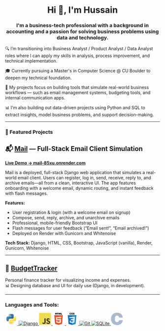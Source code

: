 <h1 align="center">Hi 👋, I'm Hussain</h1>
<h3 align="center">I'm a business-tech professional with a background in accounting and a passion for solving business problems using data and technology.</h3>


🔍 I’m transitioning into Business Analyst / Product Analyst / Data Analyst roles where I can apply my skills in analysis, process improvement, and technical implementation.

🎓 Currently pursuing a Master's in Computer Science @ CU Boulder to deepen my technical foundation.

🧠 My projects focus on building tools that simulate real-world business workflows — such as email management systems, budgeting tools, and internal communication apps.

📊 I'm also building out data-driven projects using Python and SQL to extract insights, model business problems, and support decision-making.

---

<h3 align="left">🌟 Featured Projects</h3>

## 📬 [Mail](https://github.com/hshaqour/Mail) — Full-Stack Email Client Simulation

[**Live Demo → mail-85xu.onrender.com**](https://mail-85xu.onrender.com)

Mail is a deployed, full-stack Django web application that simulates a real-world email client. Users can register, log in, send, receive, reply to, and archive emails—all from a clean, interactive UI. The app features onboarding with a welcome email, dynamic routing, and instant feedback with flash messages.

**Features:**
- User registration & login (with a welcome email on signup)
- Compose, send, reply, archive, and unarchive emails
- Professional, mobile-friendly Bootstrap UI
- Flash messages for user feedback (“Email sent!”, “Email archived!”)
- Deployed on Render with Gunicorn and Whitenoise

**Tech Stack:** Django, HTML, CSS, Bootstrap, JavaScript (vanilla), Render, Gunicorn, Whitenoise

---


## 💸 [BudgetTracker](https://github.com/hshaqour/budget_tracker)
Personal finance tracker for visualizing income and expenses.  
📊 Designing database and UI for daily use (Django, in development).

---

<h3 align="left">Languages and Tools:</h3>
<p align="left">
  <a href="https://www.python.org" target="_blank" rel="noreferrer">
    <img src="https://raw.githubusercontent.com/devicons/devicon/master/icons/python/python-original.svg" alt="Python" width="40" height="40"/>
  </a>
  <a href="https://www.djangoproject.com/" target="_blank" rel="noreferrer">
    <img src="https://cdn.worldvectorlogo.com/logos/django.svg" alt="Django" width="40" height="40"/>
  </a>
  <a href="https://developer.mozilla.org/en-US/docs/Web/JavaScript" target="_blank" rel="noreferrer">
    <img src="https://raw.githubusercontent.com/devicons/devicon/master/icons/javascript/javascript-original.svg" alt="JavaScript" width="40" height="40"/>
  </a>
  <a href="https://www.w3.org/html/" target="_blank" rel="noreferrer">
    <img src="https://raw.githubusercontent.com/devicons/devicon/master/icons/html5/html5-original-wordmark.svg" alt="HTML5" width="40" height="40"/>
  </a>
  <a href="https://www.w3schools.com/css/" target="_blank" rel="noreferrer">
    <img src="https://raw.githubusercontent.com/devicons/devicon/master/icons/css3/css3-original-wordmark.svg" alt="CSS3" width="40" height="40"/>
  </a>
  <a href="https://git-scm.com/" target="_blank" rel="noreferrer">
    <img src="https://www.vectorlogo.zone/logos/git-scm/git-scm-icon.svg" alt="Git" width="40" height="40"/>
  </a>
  <a href="https://www.sqlite.org/" target="_blank" rel="noreferrer">
    <img src="https://upload.wikimedia.org/wikipedia/commons/9/97/Sqlite-square-icon.svg" alt="SQLite" width="40" height="40"/>
  </a>
  <a href="https://www.cprogramming.com/" target="_blank" rel="noreferrer">
    <img src="https://raw.githubusercontent.com/devicons/devicon/master/icons/c/c-original.svg" alt="C" width="40" height="40"/>
  </a>
</p>
